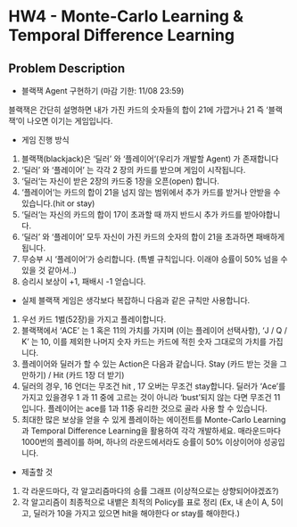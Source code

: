 # HW4 - Monte-Carlo Learning & Temporal Difference Learning

## Problem Description

- 블랙잭 Agent 구현하기 (마감 기한: 11/08 23:59)

블랙잭은 간단히 설명하면 내가 가진 카드의 숫자들의 합이 21에 가깝거나 21 즉 ‘블랙잭‘이 나오면 이기는 게임입니다.

- 게임 진행 방식

1. 블랙잭(blackjack)은 ‘딜러’ 와 ‘플레이어‘(우리가 개발할 Agent) 가 존재합니다
2. ‘딜러’ 와 ‘플레이어’ 는 각각 2 장의 카드를 받으며 게임이 시작됩니다.
3. ‘딜러‘는 자신이 받은 2장의 카드중 1장을 오픈(open) 합니다.
4. ‘플레이어‘는 카드의 합이 21을 넘지 않는 범위에서 추가 카드를 받거나 안받을 수 있습니다.(hit or stay)
5. ‘딜러‘는 자신의 카드의 합이 17이 초과할 때 까지 반드시 추가 카드를 받아야합니다.
6. ‘딜러’ 와 ‘플레이어’ 모두 자신이 가진 카드의 숫자의 합이 21을 초과하면 패배하게 됩니다.
7. 무승부 시 ‘플레이어’가 승리합니다. (특별 규칙입니다. 이래야 승률이 50% 넘을 수 있을 것 같아서..)
8. 승리시 보상이 +1, 패배시 -1 얻습니다.

- 실제 블랙잭 게임은 생각보다 복잡하니 다음과 같은 규칙만 사용합니다.

1. 우선 카드 1벌(52장)을 가지고 플레이합니다.
2. 블랙잭에서 ‘ACE’ 는 1 혹은 11의 가치를 가지며 (이는 플레이어 선택사항), ‘J / Q / K’ 는 10, 이를 제외한 나머지 숫자 카드는 카드에 적힌 숫자 그대로의 가치를 가집니다.
3. 플레이어와 딜러가 할 수 있는 Action은 다음과 같습니다. Stay (카드 받는 것을 그만하기) / Hit (카드 1장 더 받기)
4. 딜러의 경우, 16 언더는 무조건 hit , 17 오버는 무조건 stay합니다. 딜러가 ‘Ace’를 가지고 있을경우 1 과 11 중에 고르는 것이 아니라 ‘bust’되지 않는 다면 무조건 11 입니다. 플레이어는 ace를 1과 11중 유리한 것으로 골라 사용 할 수 있습니다.
5. 최대한 많은 보상을 얻을 수 있게 플레이하는 에이전트를 Monte-Carlo Learning과 Temporal Difference Learning을 활용하여 각각 개발하세요. 매라운드마다 1000번의 플레이를 하며, 하나의 라운드에서라도 승률이 50% 이상이어야 성공입니다.

- 제출할 것

1. 각 라운드마다, 각 알고리즘마다의 승률 그래프 (이상적으로는 상향되어야겠죠?)
2. 각 알고리즘이 최종적으로 내뱉은 최적의 Policy를 표로 정리 (Ex, 내 손이 A, 5이고, 딜러가 10을 가지고 있으면 hit을 해야한다 or stay를 해야한다.)